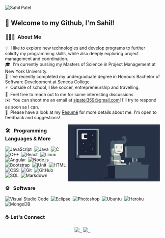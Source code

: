 ![Sahil Patel](https://user-images.githubusercontent.com/34140955/115974046-ef2ddd00-a527-11eb-9536-a64c406b80ca.gif)

<h2>👋 Welcome to my Github, I'm Sahil!</h2>

### 👨🏻‍💻 &nbsp;About Me
💡 &nbsp;I like to explore new technologies and develop programs to further solidfy my programming skills, while also deeply exploring project management and coordination.\
🎓 &nbsp;I'm currently pursing my Masters of Science in Project Management at New York University.        
🌱 &nbsp;I've recently completed my undergraduate degree in Honours Bachelor of Software Development at Seneca College.\
⚡ &nbsp;Outside of school, I like soccer, entrepreneurship and travelling.\
💬 &nbsp;Feel free to reach out to me for some interesting discussions.\
✉️ &nbsp;You can shoot me an email at sjpatel359@gmail.com! I'll try to respond as soon as I can.\
📄 &nbsp;Please have a look at my [Résumé](https://drive.google.com/file/d/1_9iz2Ncv-lAHJaVNnK2RIjSJ2YHY0qq3/view?usp=sharing) for more details about me. I'm open to feedback and suggestions!

<img alt="Coding" src="https://raw.githubusercontent.com/AVS1508/AVS1508/master/assets/Night-Coding.gif" align="right"/>

### 🛠 &nbsp; Programming Languages & More
![JavaScript](https://img.shields.io/badge/-JavaScript-05122A?style=flat&logo=javascript)&nbsp;
![Java](https://img.shields.io/badge/-Java-05122A?style=flat&logo=Java&logoColor=FFA518)&nbsp;
![C](https://img.shields.io/badge/-C-05122A?style=flat&logo=C&logoColor=A8B9CC)&nbsp;
![C++](https://img.shields.io/badge/-C++-05122A?style=flat&logo=C%2B%2B&logoColor=00599C)&nbsp;
![React](https://img.shields.io/badge/-React-05122A?style=flat&logo=react)&nbsp;
![Linux](https://img.shields.io/badge/-Linux-000?&logo=Linux)&nbsp;
![Angular](https://img.shields.io/badge/-Angular-EEE?style=flat-square&logo=angular&logoColor=DD0031)&nbsp;
![Node.js](https://img.shields.io/badge/-Node.js-05122A?style=flat&logo=node.js)&nbsp;
![Bootstrap](https://img.shields.io/badge/-Bootstrap-05122A?style=flat&logo=bootstrap&logoColor=563D7C)&nbsp;
![jUnit](https://img.shields.io/badge/jUnit%20-%23150458.svg?&style=flat&logo=Java&logoColor=white)&nbsp;
![HTML](https://img.shields.io/badge/-HTML-05122A?style=flat&logo=HTML5)&nbsp;
![CSS](https://img.shields.io/badge/-CSS-05122A?style=flat&logo=CSS3&logoColor=1572B6)&nbsp;
![Git](https://img.shields.io/badge/-Git-05122A?style=flat&logo=git)&nbsp;
![GitHub](https://img.shields.io/badge/-GitHub-05122A?style=flat&logo=github)&nbsp;
![SQL](https://img.shields.io/badge/-SQL-000?&logo=MySQL)&nbsp;
![Markdown](https://img.shields.io/badge/-Markdown-05122A?style=flat&logo=markdown)&nbsp;

### ⚙️ &nbsp; Software
![Visual Studio Code](https://img.shields.io/badge/-Visual%20Studio%20Code-05122A?style=flat&logo=visual-studio-code&logoColor=007ACC)&nbsp;
![Eclipse](https://img.shields.io/badge/-Eclipse-05122A?style=flat&logo=eclipse-ide&logoColor=2C2255)&nbsp;
![Photoshop](https://img.shields.io/badge/-Photoshop-05122A?style=flat&logo=adobe-photoshop)&nbsp;
![Ubuntu](https://img.shields.io/badge/-Ubuntu-black?style=flat-square&logo=ubuntu)&nbsp;
![Heroku](https://img.shields.io/badge/-Heroku-black?style=flat-square&logo=heroku)&nbsp;
![MongoDB](https://img.shields.io/badge/-MongoDB-black?style=flat-square&logo=mongodb)&nbsp;

### ☕ Let's Connect 
<p align="center">
<a href="https://www.linkedin.com/in/sahil-patel-1009/"><img src="https://img.shields.io/badge/linkedin-%230077B5.svg?&style=for-the-badge&logo=linkedin&logoColor=white" />&nbsp;&nbsp;</a>
<a href="mailto:sjpatel359@gmail.com"><img src="https://img.shields.io/badge/gmail-%23D14836.svg?&style=for-the-badge&logo=gmail&logoColor=white" />&nbsp;&nbsp;</a>
</p>
